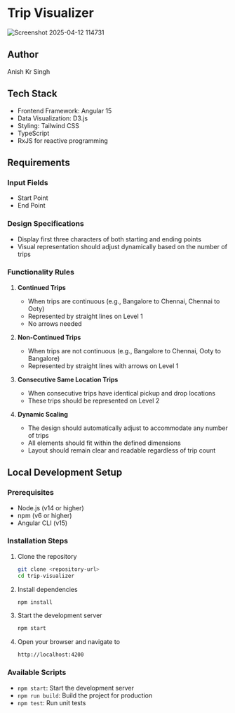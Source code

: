 # Trip Visualizer

![Screenshot 2025-04-12 114731](https://github.com/user-attachments/assets/243fb52d-f2af-4abe-bf98-a7ab19015b39)

## Author
Anish Kr Singh

## Tech Stack
- Frontend Framework: Angular 15
- Data Visualization: D3.js
- Styling: Tailwind CSS
- TypeScript
- RxJS for reactive programming

## Requirements

### Input Fields
- Start Point
- End Point

### Design Specifications
- Display first three characters of both starting and ending points
- Visual representation should adjust dynamically based on the number of trips

### Functionality Rules
1. **Continued Trips**
   - When trips are continuous (e.g., Bangalore to Chennai, Chennai to Ooty)
   - Represented by straight lines on Level 1
   - No arrows needed

2. **Non-Continued Trips**
   - When trips are not continuous (e.g., Bangalore to Chennai, Ooty to Bangalore)
   - Represented by straight lines with arrows on Level 1

3. **Consecutive Same Location Trips**
   - When consecutive trips have identical pickup and drop locations
   - These trips should be represented on Level 2

4. **Dynamic Scaling**
   - The design should automatically adjust to accommodate any number of trips
   - All elements should fit within the defined dimensions
   - Layout should remain clear and readable regardless of trip count

## Local Development Setup

### Prerequisites
- Node.js (v14 or higher)
- npm (v6 or higher)
- Angular CLI (v15)

### Installation Steps
1. Clone the repository
   ```bash
   git clone <repository-url>
   cd trip-visualizer
   ```

2. Install dependencies
   ```bash
   npm install
   ```

3. Start the development server
   ```bash
   npm start
   ```

4. Open your browser and navigate to
   ```
   http://localhost:4200
   ```

### Available Scripts
- `npm start`: Start the development server
- `npm run build`: Build the project for production
- `npm test`: Run unit tests

